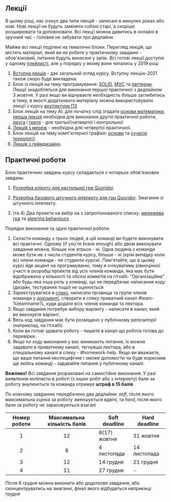 ## Лекції

В цьому році, нас очікує два типи лекцій - записані в минулих роках або нові. Нові лекції не будуть заміняти собою старі, а скоріше розширювати та доповнювати. Всі лекції можна дивитись в онлайні в зручний час - головне не забувати про дедлайни.


Майже всі лекції поділені на тематичні блоки. Перегляд лекцій, що містять матеріал, який ви не робите у практичному завданні - обов'язковий, питання будуть винесені у залік. Всі готові лекції доступні у одному [плейлисті](https://www.youtube.com/playlist?list=PLkgXLMuasx7C7yMUsaq366htPg9rpM2lw), але у порядку у якому вони читались у 2019 році

1. [Вступна лекція](https://www.youtube.com/watch?v=rBfT493jhBY&list=PLkgXLMuasx7C7yMUsaq366htPg9rpM2lw&index=2) - дає загальний огляд курсу. Вступну лекцію-2021 також скоро буде викладена.
2. Блок із лекцій на тему програмування: [SOLID](https://www.youtube.com/watch?v=_YL5SCJr84E&list=PLkgXLMuasx7C7yMUsaq366htPg9rpM2lw&index=11), [MVC](https://www.youtube.com/watch?v=6Avtm_qij2E&list=PLkgXLMuasx7C7yMUsaq366htPg9rpM2lw&index=12) та [паттерни](https://www.youtube.com/watch?v=j-JtShcib4E&list=PLkgXLMuasx7C7yMUsaq366htPg9rpM2lw&index=13). Лекції знадобляться для виконання першої практичної з дедлайном 3 жовтня. У разі якщо ви відчуваєте необхідність більше заглибитись в тему, в якості додаткового матеріалу можна використовувати лекції з курсу [архітектури ПЗ](https://www.youtube.com/playlist?list=PLkgXLMuasx7CTiy1qy3O6sPolfGDyM2aF)
3. Блок лекцій на тему АІ: для початку слід згадати [основи математики](https://www.youtube.com/watch?v=NbQoaGOOaYo&list=PLkgXLMuasx7C7yMUsaq366htPg9rpM2lw&index=4), [перша лекція](https://www.youtube.com/watch?v=zlEI6ii28_A&list=PLkgXLMuasx7C7yMUsaq366htPg9rpM2lw&index=5) необхідна для виконання другої практичної роботи, [друга](https://www.youtube.com/watch?v=RKFItb_fPZk&list=PLkgXLMuasx7C7yMUsaq366htPg9rpM2lw&index=6) і [третя](https://www.youtube.com/watch?v=mNOANy_4wCg&list=PLkgXLMuasx7C7yMUsaq366htPg9rpM2lw&index=7) - для третьої\четвертої і контрольної
4. [Лекція з мереж](https://www.youtube.com/watch?v=zwJeefDgOEA&list=PLkgXLMuasx7C7yMUsaq366htPg9rpM2lw&index=10) - необхідна для четвертої практичної.
5. Блок лекцій на тему комп'ютерної графіки: [основи](https://www.youtube.com/watch?v=-OinemN_LZA&list=PLkgXLMuasx7C7yMUsaq366htPg9rpM2lw&index=8) та [сучасні технології](https://www.youtube.com/watch?v=8VIYf3mYMjE&list=PLkgXLMuasx7C7yMUsaq366htPg9rpM2lw&index=9). 
6. [Лекція з геймдизайну](https://www.youtube.com/watch?v=qj5FO4W8wdU&list=PLkgXLMuasx7C7yMUsaq366htPg9rpM2lw&index=3).

## Практичні роботи

Блок практичних завдань курсу складається з чотирьох обов'язкових завдань:

 1) [Розробка клієнту для настольної гри Quoridor](../2021/assignment_1.md).

 2)  [Розробка базового штучного інтелекту для гри Quoridor](../2021/assignment_2.md).
     Змагання зі штучного інтелекту.
     
 3) (та 4) Два проекти на вибір на з запропонованого списку: [мережева гра](../2021/assignment_4.md) та [steering behaviours](../2021/assignment_3.md)
 
Порядок виконання та здачі практичної роботи:

1. Скласти команду з трьох людей, в цій команді ви будете виконувати всі практичні. Одному (if you're brave enough) або двом виконувати завдання можна, більше ніж втрьох - ні. Одна людина з команди може бути не з числа студентів курсу, більше - ні (крім випадку коли всі члени команди - не студенти курси). Пам'ятайте, що в цьому курсі йде акцент на програмуванні, тому я очікуватиму рівноцінної участі в розробці проектів від усіх членів команди, яка має бути відображена у кількості та обсязі коммітів на гітхабі. "Організаційна" або будь-яка інша роль у команді, що не передбачає написання коду (дизайн, тестування тощо) _не_ оцінюється
2. Зареєструватиcя в [слаку](https://join.slack.com/t/gamedev-security-21/shared_invite/zt-va9qn4pw-CeERrHcYA7TUrtgGUfh~LA), написати прізвища та групи членів команди у [документі](https://docs.google.com/spreadsheets/d/1QZVQIUm-XzXQvoNtVyMUqxe0r6tf6u1E_WGMzBkZdiY/edit?usp=sharing), створити в слеку приватний канал #team-%teamname%, куди додати всіх членів команди та лектора.
3. Якщо завдання потребує вибору варіанту - написати в канал, який ви виконуєте варіант.
4. Весь код завдання має бути розміщено у публічному репозиторії (наприклад, на гітхабі).
5. Коли ви готові здавати роботу - пишете в канал що робота готова до перевірки.
6. Якщо по ходу виконання у вас виникають питання, їх можна задавати в приватному каналі, тегнувши лектора, або в спеціальному каналі в слеку - #homework-help. Якщо ви вважаєте, що ваше питання неспецифічне і зможе допомогти чи буде корисним ще якійсь команді - задавайте питання у публічному каналі.

**Важливо!** Всі завдання розраховані на самостійне виконання. У разі виявлення копіпасти в роботі (з інших робіт або з інтернету) бали за роботу анулюються та команда отримує **штраф в 15 балів**

По кожному завданню передбачено два дедлайни: _soft_, після якого максимальна оцінка за роботу зменшується вдвічі, та _hard_, після якого бали за роботу не зараховуються взагалі

|Номер роботи|Максимальна кількість балів|Soft deadline|Hard deadline|
|:----------:|:-------------------------:|-------------|-------------|
|1|12|8(17) жовтня|31 жовтня|
|2|8|4 листопада|14 листопада|
|3|12|14 грудня|21 грудня|
|4|11|27 грудня|-|


Після 8 грудня можна виконати або додаткове завдання, або сконцентруватись на змаганні, фінал якого відбудеться наприкінці грудня

